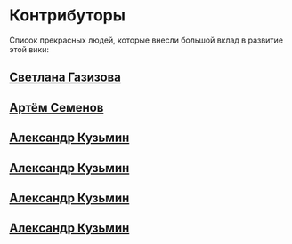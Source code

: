 # Контрибуторы

Список прекрасных людей, которые внесли большой вклад в развитие этой вики:

## [Светлана Газизова](https://t.me/AppSecJourney)
## [Артём Семенов](https://t.me/pwnai)
## [Александр Кузьмин](https://t.me/)
## [Александр Кузьмин](https://t.me/)
## [Александр Кузьмин](https://t.me/)
## [Александр Кузьмин](https://t.me/)